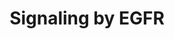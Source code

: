 ---
annotations:
- id: PW:0000170
  parent: signaling pathway
  type: Pathway Ontology
  value: epidermal growth factor/neuregulin signaling pathway
authors:
- MaintBot
- Khanspers
- ReactomeTeam
- Anwesha
description: The epidermal growth factor receptor (EGFR) is one member of the ERBB
  family of transmembrane glycoprotein tyrosine receptor kinases (RTK). Binding of
  EGFR to its ligands induces conformational change that unmasks the dimerization
  interface in the extracellular domain of EGFR, leading to receptor homo- or heterodimerization
  at the cell surface. Dimerization of the extracellular regions of EGFR triggers
  additional conformational change of the cytoplasmic EGFR regions, enabling the kinase
  domains of two EGFR molecules to achieve the catalytically active conformation.
  Ligand activated EGFR dimers trans-autophosphorylate on tyrosine residues in the
  cytoplasmic tail of the receptor. Phosphorylated tyrosines serve as binding sites
  for the recruitment of signal transducers and activators of intracellular substrates,
  which then stimulate intracellular signal transduction cascades that are involved
  in regulating cellular proliferation, differentiation, and survival. Recruitment
  of complexes containing GRB2 and SOS1 to phosphorylated EGFR dimers either directly,
  through phosphotyrosine residues that serve as GRB2 docking sites, or indirectly,
  through SHC1 recruitment, promotes GDP to GTP exchange on RAS, resulting in the
  activation of RAF/MAP kinase cascade. Binding of complexes of GRB2 and GAB1 to phosphorylated
  EGFR dimers leads to formation of the active PI3K complex, conversion of PIP2 into
  PIP3, and activation of AKT signaling. Phospholipase C-gamma1 (PLCG1) can also be
  recruited directly, through EGFR phosphotyrosine residues that serve as PLCG1 docking
  sites, which leads to PLCG1 phosphorylation by EGFR and activation of DAG and IP3
  signaling. EGFR signaling is downregulated by the action of ubiquitin ligase CBL.
  CBL binds directly to the phosphorylated EGFR dimer through the phosphotyrosine
  Y1045 in the C-tail of EGFR, and after CBL is phosphorylated by EGFR, it becomes
  active and ubiquitinates phosphorylated EGFR dimers, targeting them for degradation.
  For a recent review of EGFR signaling, please refer to Avraham and Yarden, 2011.   View
  original pathway at:[http://www.reactome.org/PathwayBrowser/#DIAGRAM=177929 Reactome].
last-edited: 2018-11-01
organisms:
- Homo sapiens
redirect_from:
- /index.php/Pathway:WP1910
- /instance/WP1910
revision: null
schema-jsonld:
- '@context': https://schema.org/
  '@id': https://wikipathways.github.io/pathways/WP1910.html
  '@type': Dataset
  creator:
    '@type': Organization
    name: WikiPathways
  description: The epidermal growth factor receptor (EGFR) is one member of the ERBB
    family of transmembrane glycoprotein tyrosine receptor kinases (RTK). Binding
    of EGFR to its ligands induces conformational change that unmasks the dimerization
    interface in the extracellular domain of EGFR, leading to receptor homo- or heterodimerization
    at the cell surface. Dimerization of the extracellular regions of EGFR triggers
    additional conformational change of the cytoplasmic EGFR regions, enabling the
    kinase domains of two EGFR molecules to achieve the catalytically active conformation.
    Ligand activated EGFR dimers trans-autophosphorylate on tyrosine residues in the
    cytoplasmic tail of the receptor. Phosphorylated tyrosines serve as binding sites
    for the recruitment of signal transducers and activators of intracellular substrates,
    which then stimulate intracellular signal transduction cascades that are involved
    in regulating cellular proliferation, differentiation, and survival. Recruitment
    of complexes containing GRB2 and SOS1 to phosphorylated EGFR dimers either directly,
    through phosphotyrosine residues that serve as GRB2 docking sites, or indirectly,
    through SHC1 recruitment, promotes GDP to GTP exchange on RAS, resulting in the
    activation of RAF/MAP kinase cascade. Binding of complexes of GRB2 and GAB1 to
    phosphorylated EGFR dimers leads to formation of the active PI3K complex, conversion
    of PIP2 into PIP3, and activation of AKT signaling. Phospholipase C-gamma1 (PLCG1)
    can also be recruited directly, through EGFR phosphotyrosine residues that serve
    as PLCG1 docking sites, which leads to PLCG1 phosphorylation by EGFR and activation
    of DAG and IP3 signaling. EGFR signaling is downregulated by the action of ubiquitin
    ligase CBL. CBL binds directly to the phosphorylated EGFR dimer through the phosphotyrosine
    Y1045 in the C-tail of EGFR, and after CBL is phosphorylated by EGFR, it becomes
    active and ubiquitinates phosphorylated EGFR dimers, targeting them for degradation.
    For a recent review of EGFR signaling, please refer to Avraham and Yarden, 2011.   View
    original pathway at:[http://www.reactome.org/PathwayBrowser/#DIAGRAM=177929 Reactome].
  keywords:
  - '17-AAG '
  - '17-DMAG '
  - 'ADAM10(215-824) '
  - 'ADAM12 '
  - 'ADAM17 '
  - ADAM:Zn2+
  - ADP
  - 'ARHGEF7 '
  - ATP
  - Active dimers of
  - Benzoquinoid
  - Beta-Pix:CDC42:GTP
  - CBL
  - 'CBL '
  - CBL:Beta-Pix:CDC42:GTP
  - CBL:GRB2
  - CBL:SPRY1/2
  - CDC37
  - 'CDC37 '
  - 'CDC42 '
  - CIN85:endophilin
  - CSK
  - 'CSK '
  - Cetuximab
  - 'Cetuximab '
  - Covalent EGFR
  - DAG and IP3
  - Dimer:Covalent EGFR
  - EGF
  - 'EGF '
  - EGF:EGFR
  - EGF:EGFR dimer
  - EGF:Ligand-responsive EGFR mutants dimer
  - EGF:Ligand-responsive EGFR mutants:HSP90:CDC37
  - EGF:Ub-p-6Y-EGFR:p-Y371-CBL
  - EGF:Ub-p-6Y-EGFR:p-Y371-CBL:GRB2
  - EGF:p-5Y-EGFR:GRB2:p-5Y-GAB1:SHP2
  - EGF:p-6Y-EGFR dimer
  - EGF:p-6Y-EGFR:CBL
  - EGF:p-6Y-EGFR:CBL:Beta-Pix:CDC42:GTP
  - EGF:p-6Y-EGFR:CBL:Beta-Pix:CDC42:GTP:CIN85
  - EGF:p-6Y-EGFR:CBL:GRB2
  - EGF:p-6Y-EGFR:CBL:Ub-p-Y53/55-SPRY1/2
  - EGF:p-6Y-EGFR:CBL:p-Y53/55-SPRY1/2
  - EGF:p-6Y-EGFR:GRB2:GAB1
  - EGF:p-6Y-EGFR:GRB2:SOS1
  - EGF:p-6Y-EGFR:GRB2:p-5Y-GAB1
  - EGF:p-6Y-EGFR:GRB2:p-5Y-GAB1:PI3K
  - EGF:p-6Y-EGFR:GRB2:p-5Y-GAB1:SHP2
  - EGF:p-6Y-EGFR:GRB2:p-Y627,659-GAB1:SHP2
  - EGF:p-6Y-EGFR:PLCG1
  - EGF:p-6Y-EGFR:SHC1
  - EGF:p-6Y-EGFR:p-Y349,350-SHC1
  - EGF:p-6Y-EGFR:p-Y349,350-SHC1:GRB2:SOS1
  - EGF:p-6Y-EGFR:p-Y371-CBL
  - EGF:p-6Y-EGFR:p-Y371-CBL:CIN85:Endophilin:Epsin:Eps15L1:Eps15
  - EGF:p-6Y-EGFR:p-Y371-CBL:CIN85:SPRY1/2:Endophilin:Epsin:Eps15L1:EPS15
  - EGF:p-6Y-EGFR:p-Y371-CBL:GRB2
  - EGF:p-6Y-EGFR:p-Y371-CBL:GRB2:CIN85:Endophilin
  - EGF:p-6Y-EGFR:p-Y371-CBL:GRB2:CIN85:Endophilin:EPN1:EPS15L1:EPS15:HGS:STAM
  - EGF:p-6Y-EGFR:p-Y371-CBL:GRB2:CIN85:Endophilin:EPN1:EPS15L1:p-EPS15:HGS:STAM
  - EGF:p-6Y-EGFR:p-Y371-CBL:Ub-CIN85:Endophilin:Epsin:Eps15L1:Eps15
  - EGF:p-6Y-EGFR:p-Y472,771,783,1254-PLCG1
  - EGF:p-EGFR dimer
  - EGFR
  - 'EGFR '
  - 'EGFR A289D '
  - 'EGFR A289T '
  - 'EGFR A289V '
  - 'EGFR D770_N771insNPG '
  - 'EGFR D770_N771insNPH '
  - 'EGFR E746_A750del '
  - 'EGFR E746_A750del;T790M '
  - 'EGFR E746_S752delinsV '
  - 'EGFR E746_T751delinsA '
  - 'EGFR G598V '
  - 'EGFR G719A '
  - 'EGFR G719C '
  - 'EGFR G719S '
  - 'EGFR L747_A750delinsP '
  - 'EGFR L747_P753delinsS '
  - 'EGFR L747_S752del '
  - 'EGFR L747_T751del '
  - 'EGFR L747_T751delinsP '
  - 'EGFR L858R '
  - 'EGFR L858R;T790M '
  - 'EGFR L861Q '
  - 'EGFR M766_A767insASV '
  - 'EGFR R108K '
  - 'EGFR T263P '
  - EGFR TKIs
  - 'EGFR V738_K739insKIPVAI '
  - EGFR mutants
  - EGFR mutants dimer
  - EGFR:Cetuximab
  - EGFRvIII
  - 'EGFRvIII '
  - EGFRvIII mutant
  - EPN1
  - 'EPN1 '
  - 'EPS15 '
  - EPS15:HGS:STAM
  - EPS15L1
  - 'EPS15L1 '
  - GAB1
  - 'GAB1 '
  - GDP
  - 'GDP '
  - GRB2-1
  - 'GRB2-1 '
  - GRB2-1:SOS1
  - GRB2:GAB1
  - GRB2:GAB1,GRB2:GAB1:PIP3
  - GRB2:GAB1:PIP3
  - GTP
  - 'GTP '
  - 'Geldanamycin '
  - H2O
  - 'HGS '
  - 'HRAS '
  - HSP90
  - HSP90:Benzoquinoid
  - 'HSP90AA1 '
  - 'Herbimycin A '
  - 'IPI-504 '
  - 'Irreversible EGFR-specific TKIs '
  - 'Irreversible anti-EGFRplus TKIs '
  - 'KRAS '
  - LRIG1
  - Ligand-responsive
  - 'Ligand-responsive EGFR mutants resistant to non-covalent TKIs '
  - 'Ligand-responsive EGFR mutants sensitive to non-covalent TKIs '
  - 'MyrG,p-Y530-SRC '
  - 'MyrG-SRC '
  - 'NRAS '
  - Non-covalent EGFR
  - PAG1
  - PI(3,4,5)P3
  - 'PI(3,4,5)P3 '
  - PI(4,5)P2
  - 'PI(4,5)P2 '
  - 'PIK3CA '
  - PIK3CA:PIK3R1
  - 'PIK3R1 '
  - PIP3 activates AKT
  - PLCG1
  - 'PLCG1 '
  - PTPN11
  - 'PTPN11 '
  - PTPN12
  - PTPN3
  - PTPRK
  - 'PXN '
  - PXN:MyrG-SRC
  - Pi
  - Pro-EGF
  - RAF/MAP kinase
  - 'RPS27A(1-76) '
  - Resistant
  - 'Reversible EGFR-specific TKIs '
  - 'Reversible anti-EGFRplus TKIs '
  - 'SH3GL1 '
  - 'SH3GL2 '
  - 'SH3GL3 '
  - 'SH3KBP1 '
  - SHC1
  - 'SHC1 '
  - SOS1
  - 'SOS1 '
  - 'SPRY1 '
  - SPRY1/2
  - 'SPRY2 '
  - SRC-1
  - 'STAM '
  - 'STAM2 '
  - Sensitive
  - TKIs
  - 'UBA52(1-76) '
  - 'UBB(1-76) '
  - 'UBB(153-228) '
  - 'UBB(77-152) '
  - 'UBC(1-76) '
  - 'UBC(153-228) '
  - 'UBC(229-304) '
  - 'UBC(305-380) '
  - 'UBC(381-456) '
  - 'UBC(457-532) '
  - 'UBC(533-608) '
  - 'UBC(609-684) '
  - 'UBC(77-152) '
  - Ub
  - Ub-Beta-Pix:CDC42:GTP
  - 'Ub-SH3KBP1 '
  - Y1148 (Y1172)
  - 'Zn2+ '
  - ansamycins
  - cascade
  - dephosphorylated at
  - dimer
  - inhibitors
  - ligand-responsive
  - mutant:HSP90:CDC37
  - mutants:Covalent
  - mutants:HSP90:CDC37
  - mutants:Non-covalent EGFR TKIs
  - 'p-4Y-EGFR '
  - p-4Y-PLCG1
  - 'p-4Y-PLCG1 '
  - 'p-5Y-GAB1 '
  - 'p-6Y-EGFR '
  - 'p-Y-PXN '
  - p-Y-PXN:CSK:MyrG,p-Y530-SRC
  - p-Y317-PAG1
  - 'p-Y349,Y350-SHC1 '
  - 'p-Y371-CBL '
  - 'p-Y53-SPRY1 '
  - p-Y55-SPRY2
  - 'p-Y55-SPRY2 '
  - 'p-Y627,Y659-GAB1 '
  - 'p-Y850 EPS15 '
  - 'p-Y992,Y1045,Y1068,Y1086,Y1173-EGFR '
  - p21 RAS:GDP
  - p21 RAS:GTP
  - signaling
  - tyrosine kinase
  license: CC0
  name: Signaling by EGFR
seo: CreativeWork
title: Signaling by EGFR
wpid: WP1910
---